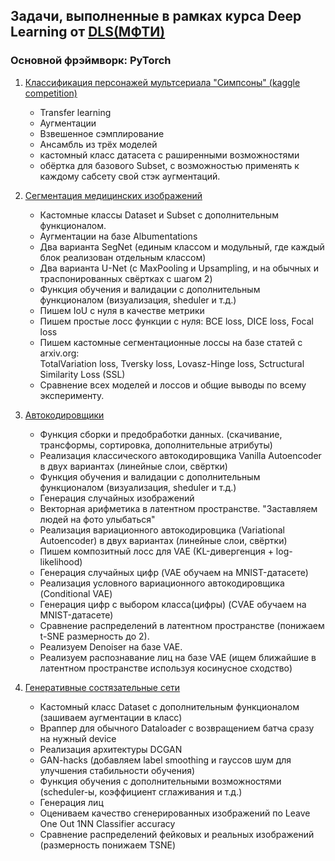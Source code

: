## Задачи, выполненные в рамках курса Deep Learning от [DLS(МФТИ)](https://www.dlschool.org/)
### Основной фрэймворк: PyTorch

1. [Классификация персонажей мультсериала "Симпсоны" (kaggle competition)](Classification_of_Simpsons_series_characters.ipynb)
   * Transfer learning
   * Аугментации
   * Взвешенное сэмплирование
   * Ансамбль из трёх моделей
   * кастомный класс датасета с раширенными возможностями
   * обёртка для базового Subset, с возможностью применять к каждому сабсету свой стэк аугментаций.
   
2. [Сегментация медицинских изображений](Segmentation_of_dermatoscopic_images.ipynb)
   * Кастомные классы Dataset и Subset с дополнительным функционалом.
   * Аугментации на базе Albumentations
   * Два варианта SegNet (единым классом и модульный, где каждый блок реализован отдельным классом)
   * Два варианта U-Net (с MaxPooling и Upsampling, и на обычных и траспонированных свёртках с шагом 2)
   * Функция обучения и валидации с дополнительным функционалом (визуализация, sheduler и т.д.)
   * Пишем IoU с нуля в качестве метрики
   * Пишем простые лосс функции с нуля: BCE loss, DICE loss, Focal loss
   * Пишем кастомные сегментационные лоссы на базе статей с arxiv.org:<br> TotalVariation loss, Tversky loss, Lovasz-Hinge loss, Sctructural Similarity Loss (SSL)
   * Сравнение всех моделей и лоссов и общие выводы по всему эксперименту.
   
4. [Автокодировщики](Autoencoders.ipynb)
   * Функция сборки и предобработки данных. (скачивание, трансформы, сортировка, дополнительные атрибуты)
   * Реализация классического автокодировщика Vanilla Autoencoder в двух вариантах (линейные слои, свёртки)
   * Функция обучения и валидации с дополнительным функционалом (визуализация, sheduler и т.д.)
   * Генерация случайных изображений
   * Векторная арифметика в латентном пространстве. "Заставляем людей на фото улыбаться"
   * Реализация вариационного автокодировцика (Variational Autoencoder) в двух вариантах (линейные слои, свёртки)
   * Пишем композитный лосс для VAE (KL-дивергенция + log-likelihood)
   * Генерация случайных цифр (VAE обучаем на MNIST-датасете)
   * Реализация условного вариационного автокодировщика (Conditional VAE)
   * Генерация цифр с выбором класса(цифры) (CVAE обучаем на MNIST-датасете)
   * Сравнение распределений в латентном пространстве (понижаем t-SNE размерность до 2).
   * Реализуем Denoiser на базе VAE.
   * Реализуем распознавание лиц на базе VAE (ищем ближайшие в латентном пространстве используя косинусное сходство)
   
6. [Генеративные состязательные сети](GANs.ipynb)
   * Кастомный класс Dataset с дополнительным функционалом (зашиваем аугментации в класс)
   * Враппер для обычного Dataloader с возвращением батча сразу на нужный device
   * Реализация архитектуры DCGAN
   * GAN-hacks (добавляем label smoothing и гауссов шум для улучшения стабильности обучения)
   * Функция обучения с дополнительными возможностями (scheduler-ы, коэффициент сглаживания и т.д.)
   * Генерация лиц
   * Оцениваем качество сгенерированных изображений по Leave One Out 1NN Classifier accuracy
   * Сравнение распределений фейковых и реальных изображений (размерность понижаем TSNE)

